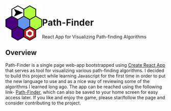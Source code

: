 <img width=115 heigth=115 align="left" src="/public/android-chrome-192x192.png" href="https://youngmg1995.github.io/Path-Finding-App/">

# Path-Finder
React App for Visualizing Path-finding Algorithms

## Overview

Path-Finder is a single page web-app bootstrapped using [Create React App](https://create-react-app.dev/) that serves as tool for visualizing various path-finding algorithms. I decided to build this project while learning Javascript for the first time in order to put the new language to use and as a nice way of reviewing some of the algorithms I learned long ago. The app can be reached using the following link- [Path-Finder](https://youngmg1995.github.io/Path-Finding-App/), which can also be saved to your home screen for easy access later. If you like and enjoy the game, please star/follow the page and consider contributing to the project.

